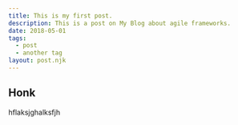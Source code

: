 ```yaml
---
title: This is my first post.
description: This is a post on My Blog about agile frameworks.
date: 2018-05-01
tags:
  - post
  - another tag
layout: post.njk
---
```


## Honk

hflaksjghalksfjh